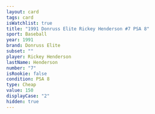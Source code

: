 ```yaml
---
layout: card
tags: card
isWatchlist: true
title: "1991 Donruss Elite Rickey Henderson #7 PSA 8"
sport: Baseball
year: 1991
brand: Donruss Elite
subset: ""
player: Rickey Henderson
lastName: Henderson
number: "7"
isRookie: false
condition: PSA 8
type: Cheap
value: 150
displayCase: "2"
hidden: true
---
```

